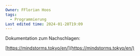 ```yaml
---
Owner: FFlorian Hoos
tags:
  - Programmierung
Last edited time: 2024-01-28T19:09
---
```

Dokumentation zum Nachschlagen:

[https://mindstorms.tokyo/en/](https://mindstorms.tokyo/en/)